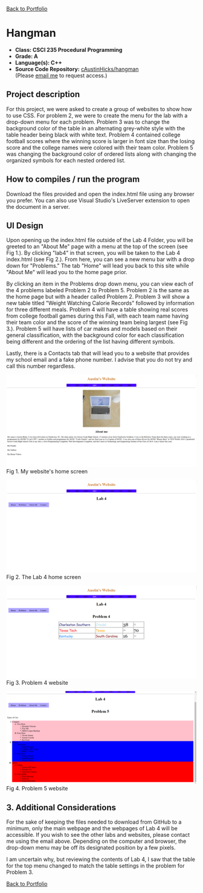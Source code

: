 [Back to Portfolio](./)

Hangman
===============

-   **Class: CSCI 235 Procedural Programming** 
-   **Grade: A**
-   **Language(s): C++**
-   **Source Code Repository:** [cAustinHicks/hangman](https://github.com/cAustinHicks/hangman)  
    (Please [email me](mailto:cahicks@csustudent.net?subject=GitHub%20Access) to request access.)

## Project description

For this project, we were asked to create a group of websites to show how to use CSS. For problem 2, we were to create the menu for the lab with a drop-down menu for each problem. Problem 3 was to change the background color of the table in an alternating grey-white style with the table header being black with white text. Problem 4 contained college football scores where the winning score is larger in font size than the losing score and the college names were colored with their team color. Problem 5 was changing the background color of ordered lists along with changing the organized symbols for each nested ordered list.

## How to compiles / run the program

Download the files provided and open the index.html file using any browser you prefer.
You can also use Visual Studio's LiveServer extension to open the document in a server.

## UI Design

Upon opening up the index.html file outside of the Lab 4 Folder, you will be greeted to an "About Me" page with a menu at the top of the screen (see Fig 1.). By clicking "lab4" in that screen, you will be taken to the Lab 4 index.html (see Fig 2.). From here, you can see a new menu bar with a drop down for "Problems." The tab "Home" will lead you back to this site while "About Me" will lead you to the home page prior. 

By clicking an item in the Problems drop down menu, you can view each of the 4 problems labeled Problem 2 to Problem 5. Problem 2 is the same as the home page but with a header called Problem 2. Problem 3 will show a new table titled "Weight Watching Calorie Records" followed by information for three different meals. Problem 4 will have a table showing real scores from college football games during this Fall, with each team name having their team color and the score of the winning team being largest (see Fig 3.). Problem 5 will have lists of car makes and models based on their general classification, with the background color for each classification being different and the ordering of the list having different symbols.

Lastly, there is a Contacts tab that will lead you to a website that provides my school email and a fake phone number. I advise that you do not try and call this number regardless.

![screenshot](images/lab4_1.png)
Fig 1. My website's home screen

![screenshot](images/Lab4_1b.png)
Fig 2. The Lab 4 home screen

![screenshot](images/Lab4_2.png)
Fig 3. Problem 4 website

![screenshot](images/Lab4_3.png)
Fig 4. Problem 5 website

## 3. Additional Considerations

For the sake of keeping the files needed to download from GitHub to a minimum, only the main webpage and the webpages of Lab 4 will be accessible. If you wish to see the other labs and websites, please contact me using the email above. Depending on the computer and browser, the drop-down menu may be off its designated position by a few pixels.

I am uncertain why, but reviewing the contents of Lab 4, I saw that the table for the top menu changed to match the table settings in the problem for Problem 3.

[Back to Portfolio](./)
